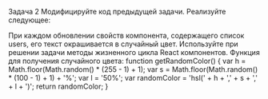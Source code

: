 Задача 2 Модифицируйте код предыдущей задачи. Реализуйте следующее:

При каждом обновлении свойств компонента, содержащего список users, его текст окрашивается в случайный цвет. Используйте при решении задачи методы жизненного цикла React компонентов. Функция для получения случайного цвета:
            function getRandomColor() {
                var h = Math.floor(Math.random() * (255 - 1) + 1); 
                var s = Math.floor(Math.random() * (100 - 1) + 1) + '%'; 
                var l = '50%'; 
                var randomColor = 'hsl(' + h + ',' + s + ',' + l + ')';
                return randomColor;
            }